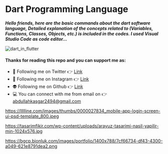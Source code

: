 # Dart Programming Language
***Hello friends, here are the basic commands about the dart software language,
Detailed explanation of the concepts related to (Variables, Functions, Classes, Objects, etc.) is included in the codes.
I used Visual Studio Code as code editor...***


![dart_in_flutter](https://user-images.githubusercontent.com/88820048/167237787-0743539a-b913-400a-81c9-6350d747d20d.png)


#### Thanks for reading this repo and you can support me as:

- 👻 Following me on Twitter 👉 [Link](https://twitter.com/AbdullahKasgar)
- 🤖 Following me on Instagram 👉 [Link](https://www.instagram.com/jay_official_24_/)
- 👽 Following me on Github 👉 [Link](https://github.com/abdullah0912/)
- 💻 You can connect with me from email on 👉 [abdullahkasgar2494@gmail.com](abdullahkasgar2494@gmail.com)

https://llllline.com/images/thumbs/0000027834_mobile-app-login-screen-ui-psd-template_800.jpeg

https://tasarimfikir.com/wp-content/uploads/arayuz-tasarimi-nasil-yapilir-min-1024x576.jpg

https://bgcp.bionluk.com/images/portfolio/1400x788/7cf66734-df43-4300-a049-621e8791dea2.png
